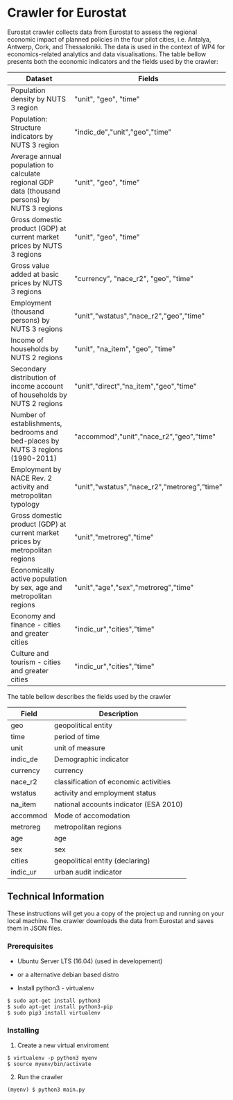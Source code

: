 # Crawler for Eurostat

Eurostat crawler collects data from Eurostat to assess the regional economic impact of planned policies in the four pilot cities, i.e. Antalya, Antwerp, Cork, and Thessaloniki. The data is used in the context of WP4 for economics-related analytics and data visualisations.
The table bellow presents both the economic indicators and the fields used by the crawler:

| Dataset  | Fields |
| ------------- | ------------- |
| Population density by NUTS 3 region  | "unit", "geo", "time"  |
| Population: Structure indicators by NUTS 3 region  | "indic_de","unit","geo","time"  |
| Average annual population to calculate regional GDP data (thousand persons) by NUTS 3 regions  | "unit", "geo", "time"  |
| Gross domestic product (GDP) at current market prices by NUTS 3 regions  | "unit", "geo", "time"  |
| Gross value added at basic prices by NUTS 3 regions  | "currency", "nace_r2", "geo", "time"  |
| Employment (thousand persons) by NUTS 3 regions  | "unit","wstatus","nace_r2","geo","time"   |
| Income of households by NUTS 2 regions  | "unit", "na_item", "geo", "time"  |
| Secondary distribution of income account of households by NUTS 2 regions  | "unit","direct","na_item","geo","time"  |
| Number of establishments, bedrooms and bed-places by NUTS 3 regions (1990-2011)  | "accommod","unit","nace_r2","geo","time"  |
| Employment by NACE Rev. 2 activity and metropolitan typology  | "unit","wstatus","nace_r2","metroreg","time"  |
| Gross domestic product (GDP) at current market prices by metropolitan regions  | "unit","metroreg","time"  |
| Economically active population by sex, age and metropolitan regions  | "unit","age","sex","metroreg","time"  |
| Economy and finance - cities and greater cities  | "indic_ur","cities","time"  |
| Culture and tourism - cities and greater cities  | "indic_ur","cities","time"  |

The table bellow describes the fields used by the crawler

| Field  | Description |
| ------------- | ------------- |
| geo  | geopolitical entity  |
| time  | period of time  |
| unit  | unit of measure  |
| indic_de  | Demographic indicator  |
| currency  | currency  |
| nace_r2  | classification of economic activities  |
| wstatus  | activity and employment status  |
| na_item  | national accounts indicator (ESA 2010)  |
| accommod  | Mode of accomodation  |
| metroreg  | metropolitan regions  |
| age  | age  |
| sex  | sex  |
| cities  | geopolitical entity (declaring)  |
| indic_ur  | urban audit indicator  |


## Technical Information

These instructions will get you a copy of the project up and running on your local machine. The crawler downloads the data from Eurostat and saves them in JSON files.

### Prerequisites

- Ubuntu Server LTS (16.04) (used in developement)
- or a alternative debian based distro

- Install python3 - virtualenv
```
$ sudo apt-get install python3
$ sudo apt-get install python3-pip
$ sudo pip3 install virtualenv
```

### Installing

1. Create a new virtual enviroment
```
$ virtualenv -p python3 myenv
$ source myenv/bin/activate
```

2. Run the crawler
```
(myenv) $ python3 main.py
```
